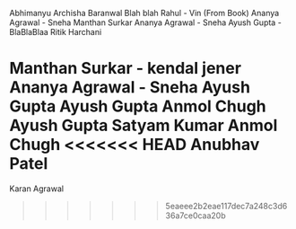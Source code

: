 Abhimanyu
Archisha Baranwal
Blah blah
Rahul - Vin (From Book)
Ananya Agrawal - Sneha
Manthan Surkar
Ananya Agrawal - Sneha
Ayush Gupta - BlaBlaBlaa
Ritik Harchani


Manthan Surkar - kendal jener
Ananya Agrawal - Sneha
Ayush Gupta
Ayush Gupta
Anmol Chugh
Ayush Gupta
Satyam Kumar
Anmol Chugh
<<<<<<< HEAD
Anubhav Patel
=======

Karan Agrawal
>>>>>>> 5eaeee2b2eae117dec7a248c3d636a7ce0caa20b
